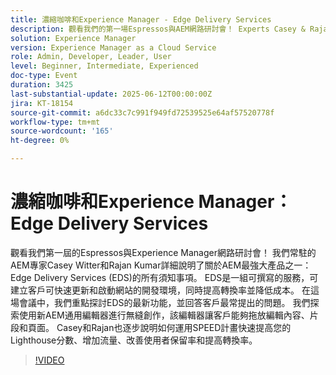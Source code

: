 ```yaml
---
title: 濃縮咖啡和Experience Manager - Edge Delivery Services
description: 觀看我們的第一場Espressos與AEM網路研討會！ Experts Casey & Rajan提供Edge Delivery Services、Universal Editor和SPEED等報導，協助您提升網站速度、轉換次數和編輯便利性。
solution: Experience Manager
version: Experience Manager as a Cloud Service
role: Admin, Developer, Leader, User
level: Beginner, Intermediate, Experienced
doc-type: Event
duration: 3425
last-substantial-update: 2025-06-12T00:00:00Z
jira: KT-18154
source-git-commit: a6dc33c7c991f949fd72539525e64af57520778f
workflow-type: tm+mt
source-wordcount: '165'
ht-degree: 0%

---
```



# 濃縮咖啡和Experience Manager：Edge Delivery Services

觀看我們第一屆的Espressos與Experience Manager網路研討會！ 我們常駐的AEM專家Casey Witter和Rajan Kumar詳細說明了關於AEM最強大產品之一：Edge Delivery Services (EDS)的所有須知事項。 EDS是一組可撰寫的服務，可建立客戶可快速更新和啟動網站的開發環境，同時提高轉換率並降低成本。 在這場會議中，我們重點探討EDS的最新功能，並回答客戶最常提出的問題。 我們探索使用新AEM通用編輯器進行無縫創作，該編輯器讓客戶能夠拖放編輯內容、片段和頁面。 Casey和Rajan也逐步說明如何運用SPEED計畫快速提高您的Lighthouse分數、增加流量、改善使用者保留率和提高轉換率。

>[!VIDEO](https://video.tv.adobe.com/v/3459033/?learn=on&enablevpops)
